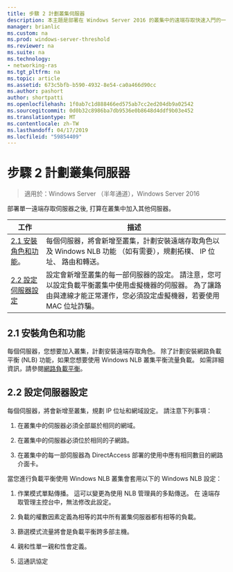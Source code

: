 ```yaml
---
title: 步驟 2 計劃叢集伺服器
description: 本主題是部署在 Windows Server 2016 的叢集中的遠端存取快速入門的一部分。
manager: brianlic
ms.custom: na
ms.prod: windows-server-threshold
ms.reviewer: na
ms.suite: na
ms.technology:
- networking-ras
ms.tgt_pltfrm: na
ms.topic: article
ms.assetid: 673c5bfb-b590-4932-8e54-ca0a466d90cc
ms.author: pashort
author: shortpatti
ms.openlocfilehash: 1f0ab7c1d888466ed575ab7cc2ed204db9a02542
ms.sourcegitcommit: 0d0b32c8986ba7db9536e0b8648d4ddf9b03e452
ms.translationtype: MT
ms.contentlocale: zh-TW
ms.lasthandoff: 04/17/2019
ms.locfileid: "59854409"
---
```

# <a name="step-2-plan-cluster-servers"></a>步驟 2 計劃叢集伺服器

>適用於：Windows Server （半年通道），Windows Server 2016

部署單一遠端存取伺服器之後, 打算在叢集中加入其他伺服器。  
  
|工作|描述|  
|----|--------|  
|[2.1 安裝角色和功能](#BKMK_Install)。|每個伺服器，將會新增至叢集，計劃安裝遠端存取角色以及 Windows NLB 功能 （如有需要），規劃拓樸、 IP 位址、 路由和轉送。|  
|[2.2 設定伺服器設定](#BKMK_Config)|設定會新增至叢集的每一部伺服器的設定。 請注意，您可以設定負載平衡叢集中使用虛擬機器的伺服器。 為了讓路由與連線才能正常運作，您必須設定虛擬機器，若要使用 MAC 位址詐騙。|  
  
## <a name="BKMK_Install"></a>2.1 安裝角色和功能  
每個伺服器，您想要加入叢集，計劃安裝遠端存取角色。 除了計劃安裝網路負載平衡 (NLB) 功能，如果您想要使用 Windows NLB 叢集平衡流量負載。 如需詳細資訊，請參閱[網路負載平衡](https://technet.microsoft.com/windows-server-docs/networking/technologies/network-load-balancing)。  
  
## <a name="BKMK_Config"></a>2.2 設定伺服器設定  
每個伺服器，將會新增至叢集，規劃 IP 位址和網域設定。 請注意下列事項：  
  
1.  在叢集中的伺服器必須全部屬於相同的網域。  
  
2.  在叢集中的伺服器必須位於相同的子網路。  
  
3.  在叢集中的每一部伺服器為 DirectAccess 部署的使用中應有相同數目的網路介面卡。  
  
當您進行負載平衡使用 Windows NLB 叢集會套用以下的 Windows NLB 設定：  
  
1.  作業模式單點傳播。 這可以變更為使用 NLB 管理員的多點傳送。 在 遠端存取管理主控台中，無法修改此設定。  
  
2.  負載的權數因素定義為相等的其中所有叢集伺服器都有相等的負載。  
  
3.  篩選模式流量將會是負載平衡跨多部主機。  
  
4.  親和性單一親和性會定義。  
  
5.  這通訊協定  

